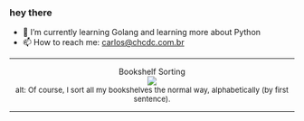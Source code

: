 ### hey there 

- :seedling: I’m currently learning Golang and learning more about Python
- :mailbox: How to reach me: carlos@chcdc.com.br


---


<!-- xkcd -->
<p align="center">Bookshelf Sorting</br><img src=https://imgs.xkcd.com/comics/bookshelf_sorting.png></br><font size =2>alt: Of course, I sort all my bookshelves the normal way, alphabetically (by first sentence).</br></font></p></table></p> 


<!-- xkcd -->
---
